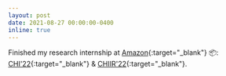 ```yaml
---
layout: post
date: 2021-08-27 00:00:00-0400
inline: true
---
```


Finished my research internship at [Amazon](https://www.amazon.science/){:target="_blank"} 📦: [CHI'22](https://drive.google.com/file/d/1vRsMUhZVan6zGnmaqOsyc5zkxycvjfXA/view?usp=sharing){:target="_blank"} & [CHIIR'22](https://drive.google.com/file/d/1ePxVcIkZRmnmedWJZu3zV-FaIW6bczki/view?usp=sharing){:target="_blank"}.